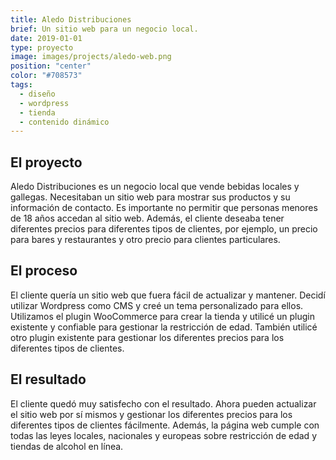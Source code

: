 ```yaml
---
title: Aledo Distribuciones
brief: Un sitio web para un negocio local.
date: 2019-01-01
type: proyecto
image: images/projects/aledo-web.png
position: "center"
color: "#708573"
tags:
  - diseño
  - wordpress
  - tienda
  - contenido dinámico
---
```


## El proyecto

Aledo Distribuciones es un negocio local que vende bebidas locales y gallegas. Necesitaban un sitio web para mostrar sus productos y su información de contacto. Es importante no permitir que personas menores de 18 años accedan al sitio web. Además, el cliente deseaba tener diferentes precios para diferentes tipos de clientes, por ejemplo, un precio para bares y restaurantes y otro precio para clientes particulares.

## El proceso

El cliente quería un sitio web que fuera fácil de actualizar y mantener. Decidí utilizar Wordpress como CMS y creé un tema personalizado para ellos. Utilizamos el plugin WooCommerce para crear la tienda y utilicé un plugin existente y confiable para gestionar la restricción de edad. También utilicé otro plugin existente para gestionar los diferentes precios para los diferentes tipos de clientes.

## El resultado

El cliente quedó muy satisfecho con el resultado. Ahora pueden actualizar el sitio web por sí mismos y gestionar los diferentes precios para los diferentes tipos de clientes fácilmente. Además, la página web cumple con todas las leyes locales, nacionales y europeas sobre restricción de edad y tiendas de alcohol en línea.
